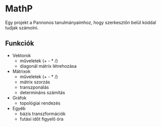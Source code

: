 # MathP

Egy projekt a Pannonos tanulmányaimhoz, hogy szerkesztőn belül kóddal tudjak számolni.

## Funkciók

- Vektorok
  - műveletek (+ - * /)
  - diagonál mátrix létrehozása
- Mátrixok
  - műveletek (+ - * /)
  - mátrix szorzás
  - transzponálás
  - determináns számítás
- Gráfok
  - topológiai rendezés
- Egyéb
  - bázis transzformációk
  - futási időt figyelő óra
